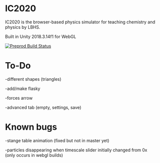﻿# IC2020
IC2020 is the browser-based physics simulator for teaching chemistry and physics by LBHS.

Built in Unity 2018.3.14f1 for WebGL

[![Preprod Build Status](https://travis-ci.org/lbhs/IC2020.svg?branch=master)](https://travis-ci.org/lbhs/IC2020)

# To-Do

-different shapes (triangles)

-add/make flasky

-forces arrow

-advanced tab (empty, settings, save)

# Known bugs

-stange table animation (fixed but not in master yet)

-particles disappearing when timescale slider initially changed from 0x (only occurs in webgl builds)
